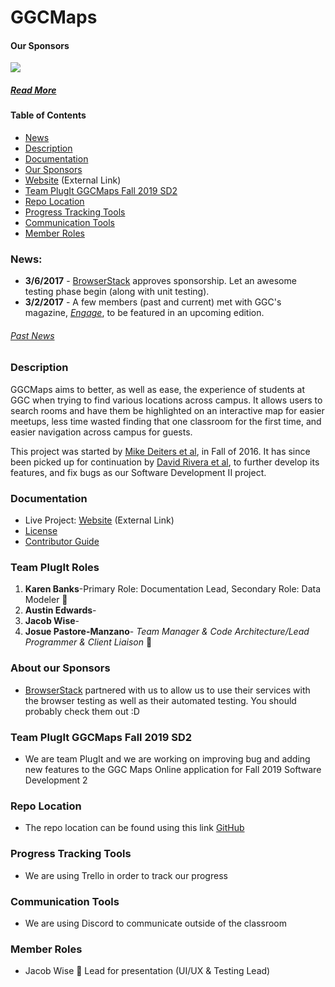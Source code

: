 # GGCMaps
#### Our Sponsors
<a href="http://www.BrowserStack.com/"><img src="https://github.com/ggcmaps/ggcmaps.github.io/blob/master/images/tinylogoBrowserStack.png" atl="BrowserStack"></a>

##### [Read More](https://github.com/ggcmaps/ggcmaps.github.io#about-our-sponsors)

#### Table of Contents
* [News](https://github.com/ggcmaps/ggcmaps.github.io#news)
* [Description](https://github.com/ggcmaps/ggcmaps.github.io#description)
* [Documentation](https://github.com/ggcmaps/ggcmaps.github.io#documentation)
* [Our Sponsors](https://github.com/ggcmaps/ggcmaps.github.io#about-our-sponsors)
* [Website](https://ggcmaps.github.io/) (External Link)
* [Team PlugIt GGCMaps Fall 2019 SD2](https://github.com/ggcmaps/ggcmaps.github.io#Team-PlugIt-GGCMaps-Fall-2019-SD2)
* [Repo Location](https://github.com/ggcmaps/ggcmaps.github.io#Repo-Location)
* [Progress Tracking Tools](https://github.com/ggcmaps/ggcmaps.github.io#Progress-Tracking-Tools)
* [Communication Tools](https://github.com/ggcmaps/ggcmaps.github.io#Communication-Tools)
* [Member Roles](https://github.com/ggcmaps/ggcmaps.github.io#Member-roles)


### News:
* **3/6/2017** - [BrowserStack](http://browserstack.com/) approves sponsorship. Let an awesome testing phase begin (along with unit testing).
* **3/2/2017** - A few members (past and current) met with GGC's magazine, [*Engage*](http://www.ggc.edu/about-ggc/news/publications/), to be featured in an upcoming edition.

###### [Past News](https://github.com/ggcmaps/ggcmaps.github.io/blob/master/news.md)

### Description
GGCMaps aims to better, as well as ease, the experience of students at GGC when trying to find various locations across campus. It allows users to search rooms and have them be highlighted on an interactive map for easier meetups, less time wasted finding that one classroom for the first time, and easier navigation across campus for guests.

This project was started by [Mike Deiters et al](https://github.com/ggcmaps/ggcmaps.github.io#fall-16---created-by), in Fall of 2016. It has since been picked up for continuation by [David Rivera et al](https://github.com/ggcmaps/ggcmaps.github.io#spring-17), to further develop its features, and fix bugs as our Software Development II project.

### Documentation
* Live Project: [Website](http://ggcmaps.com/) (External Link)
* [License](https://github.com/ggcmaps/ggcmaps.github.io/blob/master/License.md)
* [Contributor Guide](https://github.com/ggcmaps/ggcmaps.github.io/blob/master/Contributing.md)

### Team PlugIt Roles
1. **Karen Banks**-Primary Role: Documentation Lead, Secondary Role: Data Modeler 👸
2. **Austin Edwards**-
3. **Jacob Wise**-
4. **Josue Pastore-Manzano**- *Team Manager & Code Architecture/Lead Programmer & Client Liaison* :100:


### About our Sponsors
* [BrowserStack](http://browserstack.com/) partnered with us to allow us to use their services with the browser testing as well as their automated testing. You should probably check them out :D

### Team PlugIt GGCMaps Fall 2019 SD2
* We are team PlugIt and we are working on improving bug and adding new features to the GGC Maps Online application for Fall 2019 Software Development 2

### Repo Location
* The repo location can be found using this link [GitHub](https://github.com/soft-eng-practicum/ggcmaps)

### Progress Tracking Tools
* We are using Trello in order to track our progress

### Communication Tools
* We are using Discord to communicate outside of the classroom

### Member Roles
* Jacob Wise :beginner: Lead for presentation (UI/UX & Testing Lead)
